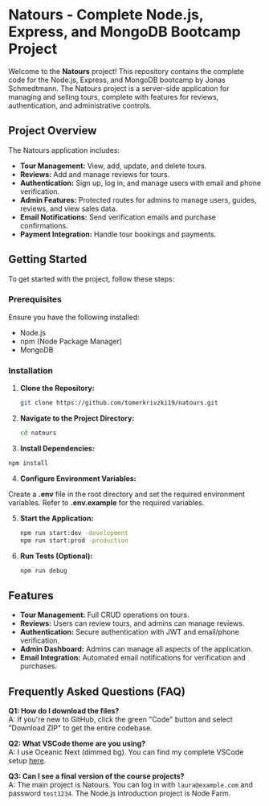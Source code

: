 # Natours - Complete Node.js, Express, and MongoDB Bootcamp Project

Welcome to the **Natours** project! This repository contains the complete code for the Node.js, Express, and MongoDB bootcamp by Jonas Schmedtmann. The Natours project is a server-side application for managing and selling tours, complete with features for reviews, authentication, and administrative controls.

## Project Overview

The Natours application includes:

- **Tour Management:** View, add, update, and delete tours.
- **Reviews:** Add and manage reviews for tours.
- **Authentication:** Sign up, log in, and manage users with email and phone verification.
- **Admin Features:** Protected routes for admins to manage users, guides, reviews, and view sales data.
- **Email Notifications:** Send verification emails and purchase confirmations.
- **Payment Integration:** Handle tour bookings and payments.

## Getting Started

To get started with the project, follow these steps:

### Prerequisites

Ensure you have the following installed:

- Node.js
- npm (Node Package Manager)
- MongoDB

### Installation

1.  **Clone the Repository:**

    ```bash
    git clone https://github.com/tomerkrivzki19/natours.git

    ```

2.  **Navigate to the Project Directory:**

    ```bash
    cd natours
    ```

3.  **Install Dependencies:**

```bash
npm install

```

4. **Configure Environment Variables:**

Create a **.env** file in the root directory and set the required environment variables. Refer to **.env.example** for the required variables.

5. **Start the Application:**

   ```bash
   npm run start:dev -development
   npm run start:prod -production

   ```

6. **Run Tests (Optional):**

   ```bash
   npm run debug

   ```

## Features

- **Tour Management:** Full CRUD operations on tours.
- **Reviews:** Users can review tours, and admins can manage reviews.
- **Authentication:** Secure authentication with JWT and email/phone verification.
- **Admin Dashboard:** Admins can manage all aspects of the application.
- **Email Integration:** Automated email notifications for verification and purchases.

## Frequently Asked Questions (FAQ)

**Q1: How do I download the files?**  
A: If you're new to GitHub, click the green "Code" button and select "Download ZIP" to get the entire codebase.

**Q2: What VSCode theme are you using?**  
A: I use Oceanic Next (dimmed bg). You can find my complete VSCode setup [here](link-to-setup).

**Q3: Can I see a final version of the course projects?**  
A: The main project is Natours. You can log in with `laura@example.com` and password `test1234`. The Node.js introduction project is Node Farm.
